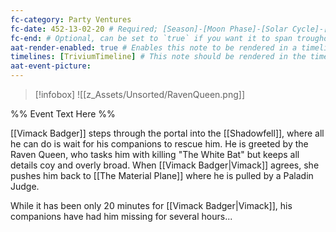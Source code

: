 ```yaml
---
fc-category: Party Ventures
fc-date: 452-13-02-20 # Required; [Season]-[Moon Phase]-[Solar Cycle]-[Hour]
fc-end: # Optional, can be set to `true` if you want it to span troughout the entire timeline 
aat-render-enabled: true # Enables this note to be rendered in a timeline
timelines: [TriviumTimeline] # This note should be rendered in the timeline with the name "timeline" or "event"
aat-event-picture: 
---
```


> [!infobox]
>![[z_Assets/Unsorted/RavenQueen.png]]


%% Event Text Here %%

[[Vimack Badger]] steps through the portal into the [[Shadowfell]], where all he can do is wait for his companions to rescue him. He is greeted by the Raven Queen, who tasks him with killing "The White Bat" but keeps all details coy and overly broad. When [[Vimack Badger|Vimack]] agrees, she pushes him back to [[The Material Plane]] where he is pulled by a Paladin Judge.

While it has been only 20 minutes for [[Vimack Badger|Vimack]], his companions have had him missing for several hours...


